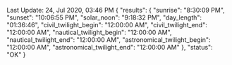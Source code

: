 
Last Update: 24, Jul 2020, 03:46 PM
{
  "results": {
    "sunrise": "8:30:09 PM",
    "sunset": "10:06:55 PM",
    "solar_noon": "9:18:32 PM",
    "day_length": "01:36:46",
    "civil_twilight_begin": "12:00:00 AM",
    "civil_twilight_end": "12:00:00 AM",
    "nautical_twilight_begin": "12:00:00 AM",
    "nautical_twilight_end": "12:00:00 AM",
    "astronomical_twilight_begin": "12:00:00 AM",
    "astronomical_twilight_end": "12:00:00 AM"
  },
  "status": "OK"
}